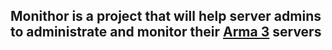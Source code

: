 <h2>Monithor is a project that will help server admins to administrate and monitor their <a href="http://arma3.com/">Arma 3</a> servers</h2>

